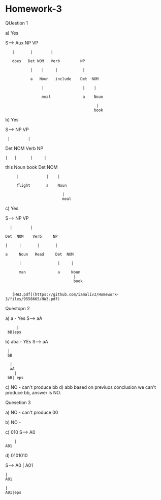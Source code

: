 # Homework-3

QUestion 1

 a) Yes 
 
 
 S-->   Aux        NP       VP 
 
       |       |        |
			 
       does   Det NOM   Verb         NP
			 
               |    |     |           |
               
               a   Noun   include    Det  NOM
							 
                    |                 |    |
                    
                    meal              a    Noun
										
                                            |
                                           book
                                           
                                           
                                           
                                           
b) Yes

S--> NP         VP

     |        |
   Det    NOM       Verb      NP
   
    |   |      |     |
    
  this  Noun   book  Det  NOM
  
         |            |    |
         
         flight       a    Noun
         
                             |
                             meal
														 



c) Yes

S-->  NP     VP

      |        |
      
    Det  NOM    Verb     NP
    
    |     |       |       |
    
    a     Noun   Read     Det  NOM
          
          |                |     |
          
          man              a     Noun
                                  |
                                  book
                                  
                                  
       [HW3.pdf](https://github.com/iamaliv3/Homework-3/files/9558665/HW3.pdf)
                           
   
   
   
   
   
   Questopn 2
   
   a) a - Yes
   S--> aA
  
         |
	 bB|eps
	 
	 
b) aba -  YEs
 S--> aA
 
     |
     bB
     
      |
      aA
        |
	 bB| eps
	 
	 
c) NO - can't produce bb
d) abb  based on previuos conclusion we can't produce bb, answer is NO.









Quesetion 3

a) NO - can't produce 00



b) NO - 

c) 010
  S--> A0  
     
        |
	A01
	
	
	
	
d) 0101010


S--> A0
	| 
	A01
	
	|
	A01
	
	|
	A01|eps

	 
